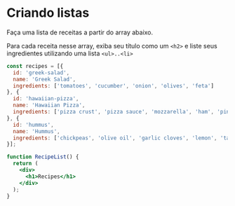 # Criando listas

Faça uma lista de receitas a partir do array abaixo.

Para cada receita nesse array, exiba seu título como um `<h2>` e liste
seus ingredientes utilizando uma lista `<ul>..<li>`

```jsx
const recipes = [{
  id: 'greek-salad',
  name: 'Greek Salad',
  ingredients: ['tomatoes', 'cucumber', 'onion', 'olives', 'feta']
}, {
  id: 'hawaiian-pizza',
  name: 'Hawaiian Pizza',
  ingredients: ['pizza crust', 'pizza sauce', 'mozzarella', 'ham', 'pineapple']
}, {
  id: 'hummus',
  name: 'Hummus',
  ingredients: ['chickpeas', 'olive oil', 'garlic cloves', 'lemon', 'tahini']
}];

function RecipeList() {
  return (
    <div>
      <h1>Recipes</h1>
    </div>
  );
}
```
